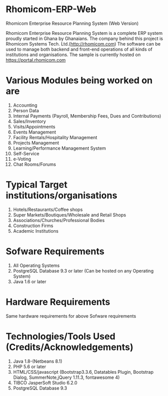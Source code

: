 # Rhomicom-ERP-Web
Rhomicom Enterprise Resource Planning System (Web Version)

Rhomicom Enterprise Resource Planning System is a complete ERP system proudly started in Ghana by Ghanaians.
The company behind this project is Rhomicom Systems Tech. Ltd.(http://rhomicom.com)
The software can be used to manage both backend and front-end operations of all kinds of institutions and organisations.
The sample is currently hosted on https://portal.rhomicom.com

Various Modules being worked on are
=======================================
1. Accounting
2. Person Data
3. Internal Payments (Payroll, Membership Fees, Dues and Contributions)
4. Sales/Inventory
5. Visits/Appointments
6. Events Management
7. Facility Rentals/Hospitality Management
8. Projects Management
9. Learning/Performance Management System
10. Self-Service
11. e-Voting
12. Chat Rooms/Forums

Typical Target institutions/organisations
=========================================
1. Hotels/Restaurants/Coffee shops
2. Super Markets/Boutiques/Wholesale and Retail Shops
3. Associations/Churches/Professional Bodies
4. Construction Firms
5. Academic Institutions

Sofware Requirements
=======================
1. All Operating Systems
2. PostgreSQL Database 9.3 or later (Can be hosted on any Operating System)
3. Java 1.6 or later

Hardware Requirements
=====================
Same hardware requirements for above Sofware requirements

Technologies/Tools Used (Credits/Acknowledgements)
==================================================
1. Java 1.8-(Netbeans 8.1)
2. PHP 5.6 or later
3. HTML/CSS/javascript (Bootstrap3.3.6, Datatables Plugin, Bootstrap Dialog, SummerNote,jQuery 1.11.3, fontawesome 4)
4. TIBCO JasperSoft Studio 6.2.0
5. PostgreSQL Database 9.3
